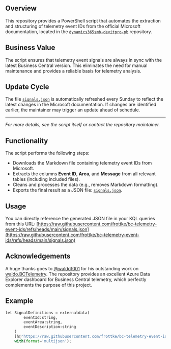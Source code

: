 ## Overview

This repository provides a PowerShell script that automates the extraction and structuring of telemetry event IDs from the official Microsoft documentation, located in the [`dynamics365smb-devitpro-pb`](https://github.com/MicrosoftDocs/dynamics365smb-devitpro-pb) repository.

## Business Value

The script ensures that telemetry event signals are always in sync with the latest Business Central version.
This eliminates the need for manual maintenance and provides a reliable basis for telemetry analysis.

## Update Cycle

The file [`signals.json`](signals.json) is automatically refreshed every Sunday to reflect the latest changes in the Microsoft documentation.
If changes are identified earlier, the maintainer may trigger an update ahead of schedule.

---

*For more details, see the script itself or contact the repository maintainer.*

## Functionality

The script performs the following steps:

- Downloads the Markdown file containing telemetry event IDs from Microsoft.
- Extracts the columns **Event ID**, **Area**, and **Message** from all relevant tables (including included files).
- Cleans and processes the data (e.g., removes Markdown formatting).
- Exports the final result as a JSON file: [`signals.json`](signals.json).

## Usage

You can directly reference the generated JSON file in your KQL queries from this URL:
[https://raw.githubusercontent.com/frottke/bc-telemetry-event-ids/refs/heads/main/signals.json](https://raw.githubusercontent.com/frottke/bc-telemetry-event-ids/refs/heads/main/signals.json)

## Acknowledgements

A huge thanks goes to [@waldo1001]([https://](https://github.com/waldo1001))
 for his outstanding work on [waldo.BCTelemetry](https://github.com/waldo1001/waldo.BCTelemetry).
The repository provides an excellent Azure Data Explorer dashboard for Business Central telemetry, which perfectly complements the purpose of this project.

## Example

```python
let SignalDefinitions = externaldata(
        eventId:string,
        eventArea:string,
        eventDescription:string
    )
    [h@'https://raw.githubusercontent.com/frottke/bc-telemetry-event-ids/refs/heads/main/signals.json']
    with(format='multijson');
```